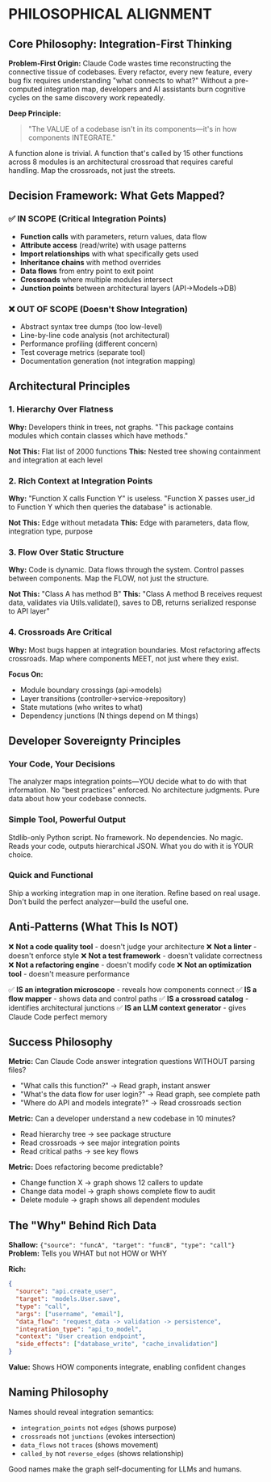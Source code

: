 # PHILOSOPHICAL ALIGNMENT

## Core Philosophy: Integration-First Thinking

**Problem-First Origin:**
Claude Code wastes time reconstructing the connective tissue of codebases. Every refactor, every new feature, every bug fix requires understanding "what connects to what?" Without a pre-computed integration map, developers and AI assistants burn cognitive cycles on the same discovery work repeatedly.

**Deep Principle:**
> "The VALUE of a codebase isn't in its components—it's in how components INTEGRATE."

A function alone is trivial. A function that's called by 15 other functions across 8 modules is an architectural crossroad that requires careful handling. Map the crossroads, not just the streets.

## Decision Framework: What Gets Mapped?

### ✅ IN SCOPE (Critical Integration Points)
- **Function calls** with parameters, return values, data flow
- **Attribute access** (read/write) with usage patterns
- **Import relationships** with what specifically gets used
- **Inheritance chains** with method overrides
- **Data flows** from entry point to exit point
- **Crossroads** where multiple modules intersect
- **Junction points** between architectural layers (API→Models→DB)

### ❌ OUT OF SCOPE (Doesn't Show Integration)
- Abstract syntax tree dumps (too low-level)
- Line-by-line code analysis (not architectural)
- Performance profiling (different concern)
- Test coverage metrics (separate tool)
- Documentation generation (not integration mapping)

## Architectural Principles

### 1. Hierarchy Over Flatness
**Why:** Developers think in trees, not graphs. "This package contains modules which contain classes which have methods."

**Not This:** Flat list of 2000 functions
**This:** Nested tree showing containment and integration at each level

### 2. Rich Context at Integration Points
**Why:** "Function X calls Function Y" is useless. "Function X passes user_id to Function Y which then queries the database" is actionable.

**Not This:** Edge without metadata
**This:** Edge with parameters, data flow, integration type, purpose

### 3. Flow Over Static Structure
**Why:** Code is dynamic. Data flows through the system. Control passes between components. Map the FLOW, not just the structure.

**Not This:** "Class A has method B"
**This:** "Class A method B receives request data, validates via Utils.validate(), saves to DB, returns serialized response to API layer"

### 4. Crossroads Are Critical
**Why:** Most bugs happen at integration boundaries. Most refactoring affects crossroads. Map where components MEET, not just where they exist.

**Focus On:**
- Module boundary crossings (api→models)
- Layer transitions (controller→service→repository)
- State mutations (who writes to what)
- Dependency junctions (N things depend on M things)

## Developer Sovereignty Principles

### Your Code, Your Decisions
The analyzer maps integration points—YOU decide what to do with that information. No "best practices" enforced. No architecture judgments. Pure data about how your codebase connects.

### Simple Tool, Powerful Output
Stdlib-only Python script. No framework. No dependencies. No magic. Reads your code, outputs hierarchical JSON. What you do with it is YOUR choice.

### Quick and Functional
Ship a working integration map in one iteration. Refine based on real usage. Don't build the perfect analyzer—build the useful one.

## Anti-Patterns (What This Is NOT)

❌ **Not a code quality tool** - doesn't judge your architecture
❌ **Not a linter** - doesn't enforce style
❌ **Not a test framework** - doesn't validate correctness
❌ **Not a refactoring engine** - doesn't modify code
❌ **Not an optimization tool** - doesn't measure performance

✅ **IS an integration microscope** - reveals how components connect
✅ **IS a flow mapper** - shows data and control paths
✅ **IS a crossroad catalog** - identifies architectural junctions
✅ **IS an LLM context generator** - gives Claude Code perfect memory

## Success Philosophy

**Metric:** Can Claude Code answer integration questions WITHOUT parsing files?
- "What calls this function?" → Read graph, instant answer
- "What's the data flow for user login?" → Read graph, see complete path
- "Where do API and models integrate?" → Read crossroads section

**Metric:** Can a developer understand a new codebase in 10 minutes?
- Read hierarchy tree → see package structure
- Read crossroads → see major integration points
- Read critical paths → see key flows

**Metric:** Does refactoring become predictable?
- Change function X → graph shows 12 callers to update
- Change data model → graph shows complete flow to audit
- Delete module → graph shows all dependent modules

## The "Why" Behind Rich Data

**Shallow:** `{"source": "funcA", "target": "funcB", "type": "call"}`
**Problem:** Tells you WHAT but not HOW or WHY

**Rich:** 
```json
{
  "source": "api.create_user",
  "target": "models.User.save",
  "type": "call",
  "args": ["username", "email"],
  "data_flow": "request_data -> validation -> persistence",
  "integration_type": "api_to_model",
  "context": "User creation endpoint",
  "side_effects": ["database_write", "cache_invalidation"]
}
```
**Value:** Shows HOW components integrate, enabling confident changes

## Naming Philosophy

Names should reveal integration semantics:
- `integration_points` not `edges` (shows purpose)
- `crossroads` not `junctions` (evokes intersection)
- `data_flows` not `traces` (shows movement)
- `called_by` not `reverse_edges` (shows relationship)

Good names make the graph self-documenting for LLMs and humans.
